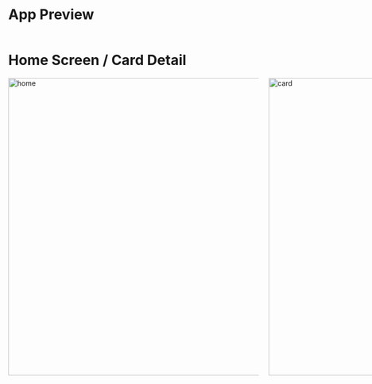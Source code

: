 <div style="display:flex;">
    <h1 style="align-items:center;">App Preview</h1>
</div>

# Home Screen  /  Card Detail
<div style="display:flex; gap: 20px;">
    <img style="height: 600px; width: auto;" src="https://github.com/user-attachments/assets/12e56084-f8ef-426f-87b7-ac2737803250" alt="home" />
    <img style="height: 600px; width: auto;" src="https://github.com/user-attachments/assets/7c625e0a-3996-488c-bd99-6cd5c7fe0ca1" alt="card" />
</div>
